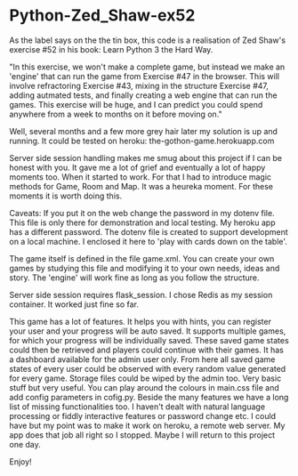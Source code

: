 # Python-Zed_Shaw-ex52

As the label says on the the tin box, this code is a realisation of Zed Shaw's exercise #52 in his book: Learn Python 3 the Hard Way.

"In this exercise,  we won't make a complete game, but instead we make an 'engine' that can run the game from Exercise #47 in the browser. This will involve refractoring Exercise #43, mixing in the structure Exercise #47, adding autmated tests, and finally creating a web engine that can run the games.
This exercise will be huge, and I can predict you could spend anywhere from a week to months on it before moving on."

Well, several months and a few more grey hair later my solution is up and running. It could be tested on heroku: the-gothon-game.herokuapp.com

Server side session handling makes me smug about this project if I can be honest with you. It gave me a lot of grief and eventually a lot of happy moments too. When it started to work. For that I had to introduce magic methods for Game, Room and Map. It was a heureka moment. For these moments it is worth doing this.

Caveats:
If you put it on the web change the password in my dotenv file. This file is only there for demonstration and local testing. My heroku app has a different password. The dotenv file is created to support development on a local machine. I enclosed it here to 'play with cards down on the table'. 

The game itself is defined in the file game.xml. You can create your own games by studying this file and modifying it to your own needs, ideas and story. The 'engine' will work fine as long as you follow the structure.

Server side session requires flask_session. I chose Redis as my session container. It worked just fine so far.

This game has a lot of features. It helps you with hints, you can register your user and your progress will be auto saved. It supports multiple games, for which your progress will be individually saved. These saved game states could then be retrieved and players could continue with their games. It has a dashboard available for the admin user only. From here all saved game states of every user could be observed with every random value generated for every game.  Storage files could be wiped by the admin too. Very basic stuff but very useful. You can play around the colours in main.css file and add config parameters in cofig.py.
Beside the many features we have a long list of missing functionalities too. I haven't dealt with natural language processing or fiddly interactive features or password change etc. I could have but my point was to make it work on heroku, a remote web server. My app does that job all right so I stopped. Maybe I will return to this project one day.

Enjoy!


